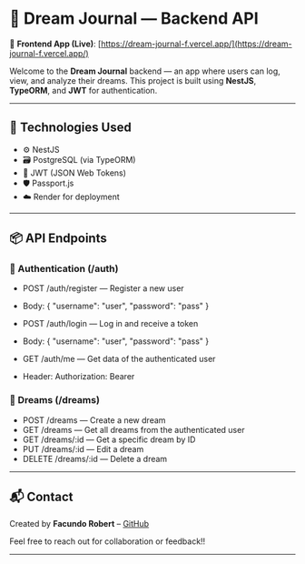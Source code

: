 # 🌙 Dream Journal — Backend API

🔗 **Frontend App (Live)**: [https://dream-journal-f.vercel.app/](https://dream-journal-f.vercel.app/)

Welcome to the **Dream Journal** backend — an app where users can log, view, and analyze their dreams. This project is built using **NestJS**, **TypeORM**, and **JWT** for authentication.

---

## 🚀 Technologies Used

- ⚙️ NestJS
- 🗃️ PostgreSQL (via TypeORM)
- 🔐 JWT (JSON Web Tokens)
- 🛡️ Passport.js
- ☁️ Render for deployment

---

## 📦 API Endpoints

### 🔐 Authentication (/auth)
- POST /auth/register — Register a new user
- Body: { "username": "user", "password": "pass" }

- POST /auth/login — Log in and receive a token
- Body: { "username": "user", "password": "pass" }

- GET /auth/me — Get data of the authenticated user
- Header: Authorization: Bearer <token>

### 🌙 Dreams (/dreams)

- POST /dreams — Create a new dream
- GET /dreams — Get all dreams from the authenticated user
- GET /dreams/:id — Get a specific dream by ID
- PUT /dreams/:id — Edit a dream
- DELETE /dreams/:id — Delete a dream



----

## 📬 Contact

Created by **Facundo Robert** – [GitHub](https://github.com/RobertFacundo)  

Feel free to reach out for collaboration or feedback!!

----